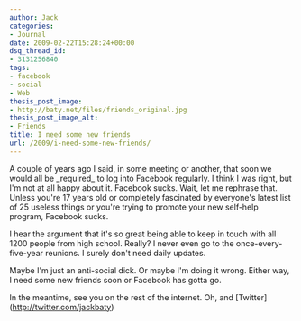 ```yaml
---
author: Jack
categories:
- Journal
date: 2009-02-22T15:28:24+00:00
dsq_thread_id:
- 3131256840
tags:
- facebook
- social
- Web
thesis_post_image:
- http://baty.net/files/friends_original.jpg
thesis_post_image_alt:
- Friends
title: I need some new friends
url: /2009/i-need-some-new-friends/
---
```


A couple of years ago I said, in some meeting or another, that soon we would all be \_required\_ to log into Facebook regularly. I think I was right, but I'm not at all happy about it. Facebook sucks. Wait, let me rephrase that. Unless you're 17 years old or completely fascinated by everyone's latest list of 25 useless things or you're trying to promote your new self-help program, Facebook sucks.

I hear the argument that it's so great being able to keep in touch with all 1200 people from high school. Really? I never even go to the once-every-five-year reunions. I surely don't need daily updates.

Maybe I'm just an anti-social dick. Or maybe I'm doing it wrong. Either way, I need some new friends soon or Facebook has gotta go.

In the meantime, see you on the rest of the internet. Oh, and \[Twitter\](http://twitter.com/jackbaty)